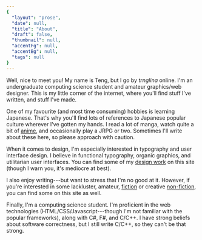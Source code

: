 ```yaml
---
{
  "layout": "prose",
  "date": null,
  "title": "About",
  "draft": false,
  "thumbnail": null,
  "accentFg": null,
  "accentBg": null,
  "tags": null
}
---
```


Well, nice to meet you! My name is Teng, but I go by _trnglina_ online. I'm an undergraduate computing science student and amateur graphics/web designer. This is my little corner of the internet, where you'll find stuff I've written, and stuff I've made.

One of my favourite (and most time consuming) hobbies is learning Japanese. That's why you'll find lots of references to Japanese popular culture wherever I've gotten my hands. I read a lot of manga, watch quite a bit of [anime](/tags/anime), and occasionally play a JRPG or two. Sometimes I'll write about these here, so please approach with caution.

When it comes to design, I'm especially interested in typography and user interface design. I believe in functional typography, organic graphics, and utilitarian user interfaces. You can find some of my [design work](/tags/design) on this site (though I warn you, it's mediocre at best).

I also enjoy writing---but want to stress that I'm no good at it. However, if you're interested in some lackluster, amateur, [fiction](/tags/fiction) or creative [non-fiction](/tags/non-fiction), you can find some on this site as well.

Finally, I'm a computing science student. I'm proficient in the web technologies (HTML/CSS/Javascript---though I'm not familiar with the popular frameworks), along with C#, F#, and C/C++. I have strong beliefs about software correctness, but I still write C/C++, so they can't be that strong.
